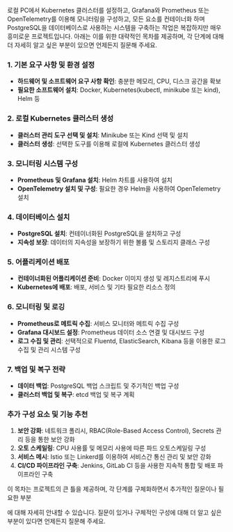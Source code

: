 로컬 PC에서 Kubernetes 클러스터를 설정하고, Grafana와 Prometheus 또는 OpenTelemetry를 이용해 모니터링을 구성하고, 모든 요소를 컨테이너화 하며 PostgreSQL을 데이터베이스로 사용하는 시스템을 구축하는 작업은 복잡하지만 매우 흥미로운 프로젝트입니다. 아래는 이를 위한 대략적인 목차를 제공하며, 각 단계에 대해 더 자세히 알고 싶은 부분이 있으면 언제든지 질문해 주세요.

### 1. 기본 요구 사항 및 환경 설정
- **하드웨어 및 소프트웨어 요구 사항 확인**: 충분한 메모리, CPU, 디스크 공간을 확보
- **필요한 소프트웨어 설치**: Docker, Kubernetes(kubectl, minikube 또는 kind), Helm 등

### 2. 로컬 Kubernetes 클러스터 생성
- **클러스터 관리 도구 선택 및 설치**: Minikube 또는 Kind 선택 및 설치
- **클러스터 생성**: 선택한 도구를 이용해 로컬에 Kubernetes 클러스터 생성

### 3. 모니터링 시스템 구성
- **Prometheus 및 Grafana 설치**: Helm 차트를 사용하여 설치
- **OpenTelemetry 설치 및 구성**: 필요한 경우 Helm을 사용하여 OpenTelemetry 설치

### 4. 데이터베이스 설치
- **PostgreSQL 설치**: 컨테이너화된 PostgreSQL을 설치하고 구성
- **지속성 보장**: 데이터의 지속성을 보장하기 위한 볼륨 및 스토리지 클래스 구성

### 5. 어플리케이션 배포
- **컨테이너화된 어플리케이션 준비**: Docker 이미지 생성 및 레지스트리에 푸시
- **Kubernetes에 배포**: 배포, 서비스 및 기타 필요한 리소스 정의

### 6. 모니터링 및 로깅
- **Prometheus로 메트릭 수집**: 서비스 모니터와 메트릭 수집 구성
- **Grafana 대시보드 설정**: Prometheus 데이터 소스 연결 및 대시보드 구성
- **로그 수집 및 관리**: 선택적으로 Fluentd, ElasticSearch, Kibana 등을 이용한 로그 수집 및 관리 시스템 구성

### 7. 백업 및 복구 전략
- **데이터 백업**: PostgreSQL 백업 스크립트 및 주기적인 백업 구성
- **클러스터 백업 및 복구**: etcd 백업 및 복구 계획

### 추가 구성 요소 및 기능 추천
1. **보안 강화**: 네트워크 폴리시, RBAC(Role-Based Access Control), Secrets 관리 등을 통한 보안 강화
2. **오토 스케일링**: CPU 사용률 및 메모리 사용에 따른 파드 오토스케일링 구성
3. **서비스 메시**: Istio 또는 Linkerd를 이용하여 서비스간 통신 관리 및 보안 강화
4. **CI/CD 파이프라인 구축**: Jenkins, GitLab CI 등을 사용한 지속적 통합 및 배포 파이프라인 구축

이 목차는 프로젝트의 큰 틀을 제공하며, 각 단계를 구체화하면서 추가적인 질문이나 필요한 부분

에 대해 자세히 안내할 수 있습니다. 질문이 있거나 구체적인 구성에 대해 더 알고 싶은 부분이 있다면 언제든지 질문해 주세요.
